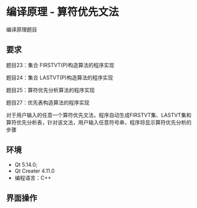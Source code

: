 # 编译原理 - 算符优先文法
编译原理题目

## 要求

题目23：集合 FIRSTVT(P)构造算法的程序实现

题目24：集合 LASTVT(P)构造算法的程序实现

题目25：算符优先分析算法的程序实现

题目27：优先表构造算法的程序实现

对于用户输入的任意一个算符优先文法，程序自动生成FIRSTVT集、LASTVT集和算符优先分析表，针对该文法，用户输入任意符号串，程序将显示算符优先分析的步骤

## 环境

+ Qt 5.14.0;
+ Qt Creater 4.11.0
+ 编程语言：C++

## 界面操作
